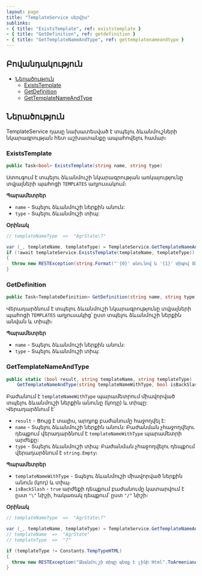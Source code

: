 ```yaml
---
layout: page
title: "TemplateService սերվիս" 
sublinks:
- { title: "ExistsTemplate", ref: existstemplate }
- { title: "GetDefinition", ref: getdefinition }
- { title: "GetTemplateNameAndType", ref: gettemplatenameandtype }
---
```


## Բովանդակություն

- [Ներածություն](#ներածություն)
  <!-- - [Copy](#copy) -->
  <!-- - [Delete](#delete) -->
  <!-- - [Edit](#edit) -->
  - [ExistsTemplate](#existstemplate)
  <!-- - [GetCount](#getcount) -->
  <!-- - [GetDataGroups](#getdatagroups) -->
  - [GetDefinition](#getdefinition)
  <!-- - [GetFileContent](#getfilecontent) -->
  <!-- - [GetMappingCount](#getmappingcount) -->
  <!-- - [GetPrintDataGroups](#getprintdatagroups) -->
  <!-- - [GetRowId](#getrowid) -->
  - [GetTemplateNameAndType](#gettemplatenameandtype)
  <!-- - [GetType](#gettype) -->
  <!-- - [Store](#store) -->
  <!-- - [UpdateDataGroups](#updatedatagroups) -->

## Ներածություն

TemplateService դասը նախատեսված է տպելու ձևանմուշների նկարագրության հետ աշխատանքը ապահովելու համար։

<!-- ### Copy

```c#
public Task<int> Copy(TemplateDefinition definition)
```

Պատճենում է `definition` պարամետրում նշված տպելու ձևանմուշի նկարագրությունը, գրանցում տվյալների պահոցի `TEMPLATES` աղյուսակում և վերադարձնում գրանցված նկարագրության ներքին նույնականացման համարը (rowId):

**Պարամետրեր**

* `definition` - Պատճենման ենթակա տպելու ձևանմուշի նկարագրությունը։

### Delete

```c#
public Task Delete(string name, string type)
```

Հեռացնում է տպելու ձևանմուշի նկարագրությունը տվյալների պահոցի `TEMPLATES` աղյուսակից՝ ըստ տպելու ձևանմուշի ներքին անվան և տիպի։

**Պարամետրեր**

* `name` - Տպելու ձևանմուշի ներքին անուն:
* `type` - Տպելու ձևանմուշի տիպ:

### Edit

```c#
public Task Edit(TemplateDefinition definition)
```

Խմբագրում է տվյալների պահոցի `TEMPLATES` աղյուսակում գոյություն ունեցող տպելու ձևանմուշի նկարագրությունը:

**Պարամետրեր**

* `description` - Տպելու ձևանմուշի նկարագրություն:
 -->
### ExistsTemplate

```c#
public Task<bool> ExistsTemplate(string name, string type)
```

Ստուգում է տպելու ձևանմուշի նկարագրության առկայությունը տվյալների պահոցի `TEMPLATES` աղյուսակում։

**Պարամետրեր**

* `name` - Տպելու ձևանմուշի ներքին անուն:
* `type` - Տպելու ձևանմուշի տիպ:

**Օրինակ**

```c#
// templateNameType  =>  "AgrState\7"

var (_, templateName, templateType) = TemplateService.GetTemplateNameAndType(templateNameType);
if (!await templateService.ExistsTemplate(templateName, templateType))
{
  throw new RESTException(string.Format("'{0}' անունով և '{1}' տիպով ձևանմուշ գոյություն չունի".ToArmenianANSI(), templateName, templateType));
}
```

<!-- ### GetCount

```c#
public Task<int> GetCount(string name)
```

Վերադարձնում է նշված ներքին անունով տպելու ձևանմուշների քանակը։

**Պարամետրեր**

* `name` - Տպելու ձևանմուշի ներքին անուն:

### GetDataGroups

```c#
public Task<string> GetDataGroups(int rowId)
```

Վերադարձնում է տպելու ձևանմուշի տվյալների խմբերի անունները որպես տեքստ, որտեղ խմբերը իրարից տարանջատված են ստորակետերով։

Տվյալների խմբերը օգտագործվում են այն ձևանմուշներում, որոնք պարունակում են մեծ քանակությամբ կոդեր՝ նպատակ ունենալով կոդերը բաժանել խմբերի և հաշվարկել միայն անհրաժեշտ մասը։

**Պարամետրեր**

* `rowId` - Տպելու ձևանմուշի ներքին նույնականացման համար։
 -->
### GetDefinition

```c#
public Task<TemplateDefinition> GetDefinition(string name, string type)
```

Վերադարձնում է տպելու ձևանմուշի նկարագրությունը տվյալների պահոցի `TEMPLATES` աղյուսակից՝ ըստ տպելու ձևանմուշի ներքին անվան և տիպի։

**Պարամետրեր**

* `name` - Տպելու ձևանմուշի ներքին անուն:
* `type` - Տպելու ձևանմուշի տիպ:

<!-- ### GetFileContent

```c#
public Task<StorageInfo> GetFileContent(int rowId)
```

Բեռնում է տպելու ձևանմուշը տվյալների պահոցի `TEMPLATES` աղյուսակից, պահում [ընթացիկ սեսիայի կոնտեյներում](#container) և վերադարձնում [կոնտեյների](#container), ֆայլի անունները։

**Պարամետրեր**

* `rowId` - Տպելու ձևանմուշի ներքին նույնականացման համար:

### GetMappingCount

```c#
public Task<int> GetMappingCount(int rowId)
```

Վերադարձնում է տպելու ձևանմուշին կապակցված փաստաթղթերի քանակը։

**Պարամետրեր**

* `rowId` - Տպելու ձևանմուշի ներքին նույնականացման համար։

### GetPrintDataGroups

```c#
public Task<List<DocumentPrintDataGroupDefinition>> GetPrintDataGroups(string docType)
```

Վերադարձնում է նշված տեսակի փաստաթղթին կապակցված տպելու ձևանմուշների տվյալների խմբերի նկարագրությունների ցուցակը։

Տվյալների խմբերը օգտագործվում են այն ձևանմուշներում, որոնք պարունակում են մեծ քանակությամբ կոդեր՝ նպատակ ունենալով կոդերը բաժանել խմբերի և հաշվարկել միայն անհրաժեշտ մասը։

Տես նա՛և [PrintDataGroup](https://armsoft.github.io/as4x-docs/HTM/ProgrGuide/PrintDataGroup.html):

**Պարամետրեր**

* `docType` - Փաստաթղթի տեսակ (ներքին անուն)։

### GetRowId

```c#
public Task<int> GetRowId(string name, string type)
```

Վերադարձնում է տպելու ձևանմուշի ներքին նույնականացման համարը (rowId) տվյալների պահոցի `TEMPLATES` աղյուսակից՝ ըստ տպելու ձևանմուշի ներքին անվան և տիպի։

**Պարամետրեր**

* `name` - Տպելու ձևանմուշի ներքին անուն:
* `type` - Տպելու ձևանմուշի տիպ:
 -->
### GetTemplateNameAndType

```c#
public static (bool result, string templateName, string templateType) 
    GetTemplateNameAndType(string templateNameWithType, bool isBackSlash = true)
```

Բաժանում է `templateNameWithType` պարամետրում միավորված տպելու ձևանմուշի ներքին անունը (կոդը) և տիպը:  
Վերադարձնում է՝
* `result` - Ցույց է տալիս, արդյոք բաժանումը հաջողվել է:
* `name` - Տպելու ձևանմուշի ներքին անուն: Բաժանման չհաջողվելու դեպքում վերադարձնում է `templateNameWithType` պարամետրի արժեքը։
* `type` - Տպելու ձևանմուշի տիպ: Բաժանման չհաջողվելու դեպքում վերադարձնում է `string.Empty`։

**Պարամետրեր**

* `templateNameWithType` - Տպելու ձևանմուշի միավորված ներքին անուն (կոդ) և տիպ։
* `isBackSlash` - `true` արժեքի դեպքում բաժանումը կատարվում է ըստ `"\"` նիշի, հակառակ դեպքում՝ ըստ `"/"` նիշի։


**Օրինակ**

```c#
// templateNameType  =>  "AgrState\7"

var (_, templateName, templateType) = TemplateService.GetTemplateNameAndType(templateNameType);
// templateName  =>  "AgrState"
// templateType  =>  "7"

if (templateType != Constants.TempTypeHTML) 
{
  throw new RESTException("Ձևանմուշի տիպը պետք է լինի Html".ToArmenianANSI());
}
```

<!-- ### GetType

```c#
public Task<string> GetType(string name)
```

Վերադարձնում է տպելու ձևանմուշի տիպը՝ ըստ տպելու ձևանմուշի ներքին անվան։

**Պարամետրեր**

* `name` - Տպելու ձևանմուշի ներքին անուն:

### Store

```
public Task Store(TemplateDefinition description)
```

Գրանցում է տպելու ձևանմուշի նկարագրությունը տվյալների պահոցի `TEMPLATES` աղյուսակում։

**Պարամետրեր**

* `description` - Տպելու ձևանմուշի նկարագրություն:

### UpdateDataGroups

```c#
public Task UpdateDataGroups(int rowId, string dataGroups)
```

Թարմացնում է տպելու ձևանմուշի տվյալների խմբերը։

Տվյալների խմբերը օգտագործվում են այն ձևանմուշներում, որոնք պարունակում են մեծ քանակությամբ կոդեր՝ նպատակ ունենալով կոդերը բաժանել խմբերի և հաշվարկել միայն անհրաժեշտ մասը։

**Պարամետրեր**

* `rowId` - Տպելու ձևանմուշի ներքին նույնականացման համար։
* `dataGroups` - Տպելու ձևանմուշի տվյալների խմբերի անունները որպես տեքստ, որտեղ խմբերը անհրաժեշտ է իրարից տարանջատել ստորակետերով։ Օրինակ **TRN,TRNAMD**:
 -->